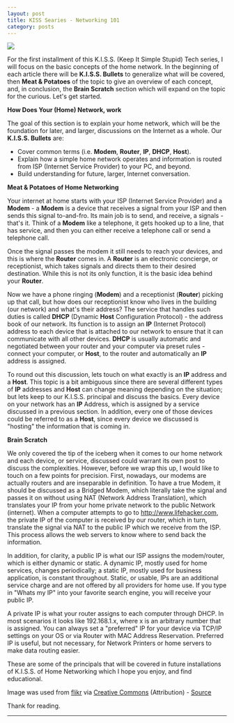 ```yaml
---
layout: post
title: KISS Searies - Networking 101	
category: posts
---
```


<img class="imageplaceholder" src="http://i.kinja-img.com/gawker-media/image/upload/ksftdat6dp2gzfkfgksi.jpg">
 
For the first installment of this K.I.S.S. (Keep It Simple Stupid) Tech series, I will focus on the basic concepts of the home network. In the beginning of each article there will be **K.I.S.S. Bullets** to generalize what will be covered, then **Meat & Potatoes** of the topic to give an overview of each concept, and, in conclusion, the **Brain Scratch** section which will expand on the topic for the curious. Let's get started.

**How Does Your (Home) Network, work**

The goal of this section is to explain your home network, which will be the foundation for later, and larger, discussions on the Internet as a whole. Our **K.I.S.S. Bullets** are:

+ Cover common terms (i.e. **Modem**, **Router**, **IP**, **DHCP**, **Host**).
+ Explain how a simple home network operates and information is routed from ISP (Internet Service Provider) to your PC, and beyond.
+ Build understanding for future, larger, Internet conversation.

**Meat & Potatoes of Home Networking**

Your internet at home starts with your ISP (Internet Service Provider) and a **Modem** - a **Modem** is a device that receives a signal from your ISP and then sends this signal to-and-fro. Its main job is to send, and receive, a signals - that's it. Think of a **Modem** like a telephone, it gets hooked up to a line, that has service, and then you can either receive a telephone call or send a telephone call.

Once the signal passes the modem it still needs to reach your devices, and this is where the **Router** comes in. A **Router** is an electronic concierge, or receptionist, which takes signals and directs them to their desired destination. While this is not its only function, it is the basic idea behind your **Router**.  

Now we have a phone ringing (**Modem**) and a receptionist (**Router**) picking up that call, but how does our receptionist know who lives in the building (our network) and what's their address? The service that handles such duties is called **DHCP** (Dynamic **Host** Configuration Protocol) - the address book of our network. Its function is to assign an **IP** (Internet Protocol)  address to each device that is attached to our network to ensure that it can communicate with all other devices. **DHCP** is usually automatic and negotiated between your router and your computer via preset rules - connect your computer, or **Host**, to the router and automatically an **IP** address is assigned.

To round out this discussion, lets touch on what exactly is an **IP** address and a **Host**. This topic is a bit ambiguous since there are several different types of **IP** addresses and **Host** can change meaning depending on the situation; but lets keep to our K.I.S.S. principal and discuss the basics. Every device on your network has an **IP** Address, which is assigned by a service discussed in a previous section. In addition, every one of those devices could be referred to as a **Host**, since every device we discussed is "hosting" the information that is coming in. 

**Brain Scratch**

We only covered the tip of the iceberg when it comes to our home network and each device, or service, discussed could warrant its own post to discuss the complexities. However, before we wrap this up, I would like to touch on a few points for precision. First, nowadays, our modems are actually routers and are inseparable in definition. To have a true Modem, it should be discussed as a Bridged Modem, which literally take the signal and passes it on without using NAT (Network Address Translation), which translates your IP from your home private network to the public Network (internet). When a computer attempts to go to http://www.lifehacker.com, the private IP of the computer is received by our router, which in turn, translate the signal via NAT to the public IP which we receive from the ISP. This process allows the web servers to know where to send back the information.

In addition, for clarity, a public IP is what our ISP assigns the modem/router, which is either dynamic or static. A dynamic IP, mostly used for home services, changes periodically; a static IP, mostly used for business application, is constant throughout. Static, or usable, IPs are an additional service charge and are not offered by all providers for home use. If you type in "Whats my IP" into your favorite search engine, you will receive your public IP.

A private IP is what your router assigns to each computer through DHCP. In most scenarios it looks like 192.168.1.x, where x is an arbitrary number that is assigned. You can always set a "preferred" IP for your device via TCP/IP settings on your OS or via Router with MAC Address Reservation. Preferred IP is useful, but not necessary, for Network Printers or home servers to make data routing easier. 

These are some of the principals that will be covered in future installations of K.I.S.S. of Home Networking which I hope you enjoy, and find educational.

Image was used from [flikr] via [Creative Commons] (Attribution) - [Source]


Thank for reading.

---

[jekyll]: https://github.com/mojombo/jekyll
[flikr]: http://flikr.com
[Creative Commons]: https://creativecommons.org/licenses/by/4.0/legalcode
[Source]: https://secure.flickr.com/photos/amenagement_numerique/
[twitter]: https://twitter.com/bardworx
